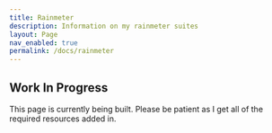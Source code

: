 ```yaml
---
title: Rainmeter
description: Information on my rainmeter suites
layout: Page
nav_enabled: true
permalink: /docs/rainmeter
---
```



## Work In Progress

This page is currently being built. Please be patient as I get all of the required resources added in.
